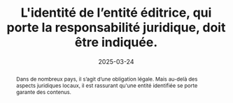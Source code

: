 ---
title: L'identité de l’entité éditrice, qui porte la responsabilité juridique, doit être indiquée.
abstract: Dans de nombreux pays, il s’agit d’une obligation légale. Mais au-delà des aspects juridiques locaux, il est rassurant qu'une entité identifiée se porte garante des contenus.
categories: 
    - "Identification"
agrege: O4096-E012
opquast: '4 096'
indiceebook: '012'
description: "Règle n°12"
before: "011"
weight: "012"
after: "014"
actif: '1'
layout: rules
date: 2025-03-24
tags: 
    - "Juridique"
    - "Confiance"
objectif: 
    - "Permettre aux personnes d’identifier sans ambiguïté un interlocuteur capable de répondre aux questions ou d’assumer les responsabilités liées auc contenus."
    - "Rassurer l'utilisateur en lui permettant d'identifier directement l'entité responsable."
    - "Améliorer la prise en compte des contenus par les moteurs de recherche et outils d’indexation."
Meo: 
    - "Le nom de l’entité éditrice est écrit dans le corps de l'ouvrage, dans une section identifiée, le plus souvent intitulée mention légales et identifiée avec le role `doc-copyright` dans le code."
    - "Le nom de la maison d'édition est indiqué dans le fichier OPF grace à l'élément `dc:publisher`."
    - "Le nom de la maison d'édition est indiqué dans la fiche ONIX."
Controle: 
    - "Vérifier la présence du nom de l'entité éditirce dans le corps de l'ouvrage, dans une partie identifiée."
    - "Vérifier dans un lecteur d'EPUB de qualité, que le nom de l'entité éditrice est bien présent dans la fiche livre"
    - "Alternativement, il est possible de se référer au rapport ACE ou à la sortie du Readium Go Tool Kit qui reprennent ces éléments."
    - "Vérifier auprès des diffuseurs que cette information est présente et correcte."
    - "Vérifier sur les sites de prêt ou de vente en ligne que cette information est présente et correcte."
epubcheck: false
ace: true
humancheck: true
ReadiumGoToolkit: true
Source: 
    - "Opquast"
    - "Ateliers"
Referentiel: 
    - "[ONIX liste 3 code 01](https://ns.editeur.org/onix/en/3/01)"
    - "[Schema.org Publisher](https://schema.org/publisher)"
steps: 
    - "Projet éditorial"
---